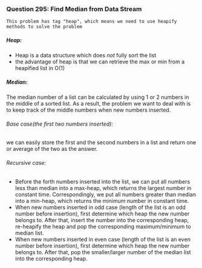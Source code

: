 ### Question 295: Find Median from Data Stream
```
This problem has tag "heap", which means we need to use heapify methods to solve the problem
```

##### Heap:
* Heap is a data structure which does _not_ fully sort the list
* the advantage of heap is that we can retrieve the max or min from a heapified list in O(1)

##### Median:
The median number of a list can be calculated by using 1 or 2 numbers in the middle of a sorted list. As a result, the problem we want to deal with is to keep track of the middle numbers when new numbers inserted. 
  
###### Base case(the first two numbers inserted):
we can easily store the first and the second numbers in a list and return one or average of the two as the answer.

###### Recursive case:
* Before the forth numbers inserted into the list, we can put all numbers less than median into a max-heap, which returns the largest number in constant time. Correspondingly, we put all numbers greater than median into a min-heap, which returns the minimum number in constant time.
* When new numbers inserted in odd case (length of the list is an odd number before insertion), first determine which heap the new number belongs to. After that, insert the number into the corresponding heap, re-heapify the heap and pop the corresponding maximum/minimum to median list.
* When new numbers inserted in even case (length of the list is an even number before insertion), first determine which heap the new number belongs to. After that, pop the smaller/larger number of the median list into the corresponding heap.
